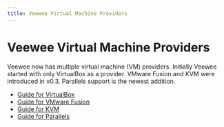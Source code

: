 ```yaml
---
title: Veewee Virtual Machine Providers
---
```

# Veewee Virtual Machine Providers

Veewee now has multiple virtual machine (VM) providers. Initially Veewee started with only VirtualBox as a provider. VMware Fusion and KVM were introduced in v0.3.  Parallels support is the newest addition.

* [Guide for VirtualBox](vbox.md)
* [Guide for VMware Fusion](fusion.md)
* [Guide for KVM](kvm.md)
* [Guide for Parallels](parallels.md)
